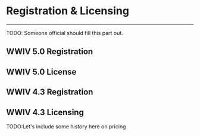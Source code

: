 # Registration & Licensing
***

TODO: Someone official should fill this part out.

## WWIV 5.0 Registration

## WWIV 5.0 License

## WWIV 4.3 Registration

## WWIV 4.3 Licensing

TODO:Let's include some history here on pricing